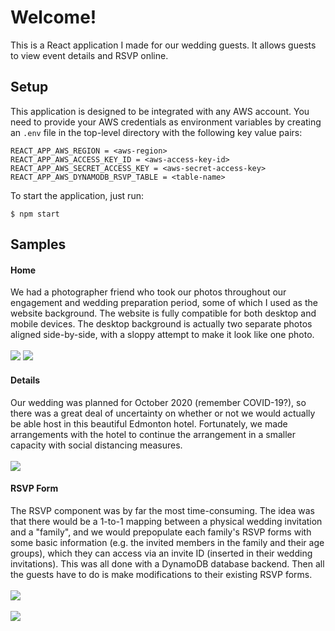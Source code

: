 # Welcome!

This is a React application I made for our wedding guests. It allows guests to view event details and RSVP online.

## Setup
This application is designed to be integrated with any AWS account.
You need to provide your AWS credentials as environment variables by creating an `.env` file in the top-level directory with the following key value pairs:
```
REACT_APP_AWS_REGION = <aws-region>
REACT_APP_AWS_ACCESS_KEY_ID = <aws-access-key-id>
REACT_APP_AWS_SECRET_ACCESS_KEY = <aws-secret-access-key>
REACT_APP_AWS_DYNAMODB_RSVP_TABLE = <table-name>
```

To start the application, just run:
```
$ npm start
```

## Samples
#### Home
We had a photographer friend who took our photos throughout our engagement and wedding preparation period, some of which I used as the website background. The website is fully compatible for both desktop and mobile devices. The desktop background is actually two separate photos aligned side-by-side, with a sloppy attempt to make it look like one photo.<br/><br/>
<img src="readme/home.PNG"/>
<img src="readme/home-m.PNG"/>

#### Details
Our wedding was planned for October 2020 (remember COVID-19?), so there was a great deal of uncertainty on whether or not we would actually be able host in this beautiful Edmonton hotel. Fortunately, we made arrangements with the hotel to continue the arrangement in a smaller capacity with social distancing measures.<br/><br/>
<img src="readme/details.PNG"/>

#### RSVP Form
The RSVP component was by far the most time-consuming. The idea was that there would be a 1-to-1 mapping between a physical wedding invitation and a "family", and we would prepopulate each family's RSVP forms with some basic information (e.g. the invited members in the family and their age groups), which they can access via an invite ID (inserted in their wedding invitations). This was all done with a DynamoDB database backend. Then all the guests have to do is make modifications to their existing RSVP forms.<br/><br/>
<img src="readme/rsvp-1.PNG"/>
<br/><br/>
<img src="readme/rsvp-2.PNG"/>

